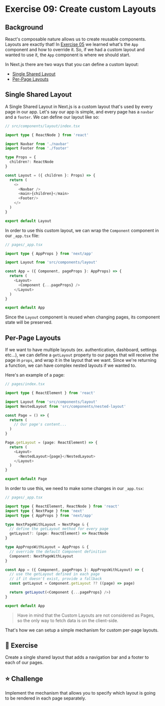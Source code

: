 # Exercise 09: Create custom Layouts

## Background

React's composable nature allows us to create reusable components. Layouts are exactly that! In [Exercise 05](../exercise-05) we learned what's the `App` component and how to override it. So, if we had a custom layout and wanted to use it, the `App` component is where we should start.

In Next.js there are two ways that you can define a custom layout:
- [Single Shared Layout](#single-shared-layout)
- [Per-Page Layouts](#per-page-layouts)

## Single Shared Layout

A Single Shared Layout in Next.js is a custom layout that's used by every page in our app. Let's say our app is simple, and every page has a `navbar` and a `footer`. We can define our layout like so:

```typescript
// src/components/layout/index.tsx

import type { ReactNode } from 'react'

import Navbar from './navbar'
import Footer from './footer'

type Props = {
  children?: ReactNode
}

const Layout = ({ children }: Props) => {
  return (
    <>
      <Navbar />
      <main>{children}</main>
      <Footer/>
    </>
  )
}

export default Layout
```

In order to use this custom layout, we can wrap the `Component` component in our `_app.tsx` file:

```typescript
// pages/_app.tsx

import type { AppProps } from 'next/app'

import Layout from 'src/components/layout'

const App = ({ Component, pageProps }: AppProps) => {
  return (
    <Layout>
      <Component {...pageProps} />
    </Layout>
  )
}

export default App
```

Since the `Layout` component is reused when changing pages, its component state will be preserved.

## Per-Page Layouts

If we want to have multiple layouts (ex. authentication, dashboard, settings etc...), we can define a `getLayout` property to our pages that will receive the page in `props`, and wrap it in the layout that we want. Since we're returning a function, we can have complex nested layouts if we wanted to.

Here's an example of a page:

```typescript
// pages/index.tsx

import type { ReactElement } from 'react'

import Layout from 'src/components/layout'
import NestedLayout from 'src/components/nested-layout'

const Page = () => {
  return (
    // Our page's content...
  )
}

Page.getLayout = (page: ReactElement) => {
  return (
    <Layout>
      <NestedLayout>{page}</NestedLayout>
    </Layout>
  )
}

export default Page
```

In order to use this, we need to make some changes in our `_app.tsx`:

```typescript
// pages/_app.tsx

import type { ReactElement, ReactNode } from 'react'
import type { NextPage } from 'next'
import type { AppProps } from 'next/app'

type NextPageWithLayout = NextPage & {
  // define the getLayout method for every page
  getLayout?: (page: ReactElement) => ReactNode
}

type AppPropsWithLayout = AppProps & {
  // override the default Component definition
  Component: NextPageWithLayout
}

const App = ({ Component, pageProps }: AppPropsWithLayout) => {
  // use the getLayout defined in each page
  // if it doesn't exist, provide a fallback
  const getLayout = Component.getLayout ?? ((page) => page)

  return getLayout(<Component {...pageProps} />)
}

export default App
```

> Have in mind that the Custom Layouts are not considered as Pages, so the only way to fetch data is on the client-side.

That's how we can setup a simple mechanism for custom per-page layouts.

## 🚀 Exercise

Create a single shared layout that adds a navigation bar and a footer to each of our pages.

## ⭐️ Challenge

Implement the mechanism that allows you to specify which layout is going to be rendered in each page separately.